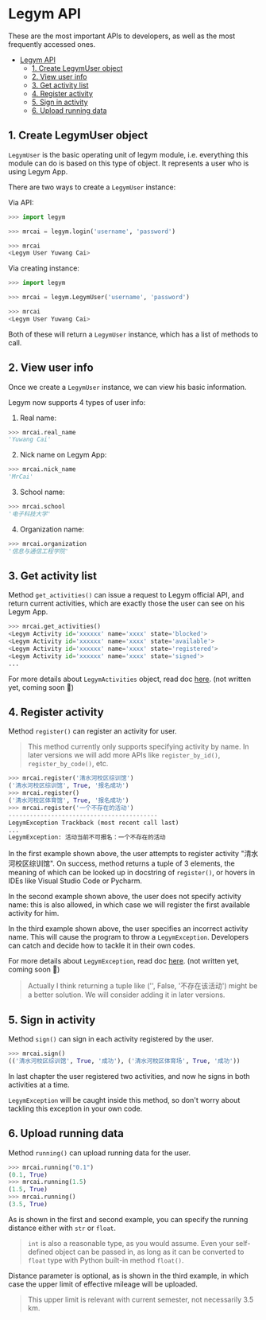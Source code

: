 # Legym API

These are the most important APIs to developers, as well as the most frequently accessed ones.

- [Legym API](#legym-api)
  - [1. Create LegymUser object](#1-create-legymuser-object)
  - [2. View user info](#2-view-user-info)
  - [3. Get activity list](#3-get-activity-list)
  - [4. Register activity](#4-register-activity)
  - [5. Sign in activity](#5-sign-in-activity)
  - [6. Upload running data](#6-upload-running-data)

## 1. Create LegymUser object

`LegymUser` is the basic operating unit of legym module, i.e. everything this module can do is based on this type of object. It represents a user who is using Legym App.

There are two ways to create a `LegymUser` instance:

Via API:

```Python
>>> import legym

>>> mrcai = legym.login('username', 'password')

>>> mrcai
<Legym User Yuwang Cai>
```

Via creating instance:

```Python
>>> import legym

>>> mrcai = legym.LegymUser('username', 'password')

>>> mrcai
<Legym User Yuwang Cai>
```

Both of these will return a `LegymUser` instance, which has a list of methods to call.

## 2. View user info

Once we create a `LegymUser` instance, we can view his basic information.

Legym now supports 4 types of user info:

1. Real name:

```Python
>>> mrcai.real_name
'Yuwang Cai'
```

2. Nick name on Legym App:

```Python
>>> mrcai.nick_name
'MrCai'
```

3. School name:

```Python
>>> mrcai.school
'电子科技大学'
```

4. Organization name:

```Python
>>> mrcai.organization
'信息与通信工程学院'
```

## 3. Get activity list

Method `get_activities()` can issue a request to Legym official API, and return current activities, which are exactly those the user can see on his Legym App.

```Python
>>> mrcai.get_activities()
<Legym Activity id='xxxxxx' name='xxxx' state='blocked'>
<Legym Activity id='xxxxxx' name='xxxx' state='available'>
<Legym Activity id='xxxxxx' name='xxxx' state='registered'>
<Legym Activity id='xxxxxx' name='xxxx' state='signed'>
...
```

For more details about `LegymActivities` object, read doc [here](https://www.bilibili.com/video/BV1ER4y1E7qn). (not written yet, coming soon 🥰)

## 4. Register activity

Method `register()` can register an activity for user.

> This method currently only supports specifying activity by name. In later versions we will add more APIs like `register_by_id()`, `register_by_code()`, etc.

```Python
>>> mrcai.register('清水河校区综训馆')
('清水河校区综训馆', True, '报名成功')
>>> mrcai.register()
('清水河校区体育馆', True, '报名成功')
>>> mrcai.register('一个不存在的活动')
------------------------------------------
LegymException Trackback (most recent call last)
...
LegymException: 活动当前不可报名：一个不存在的活动
```

In the first example shown above, the user attempts to register activity "清水河校区综训馆". On success, method returns a tuple of 3 elements, the meaning of which can be looked up in docstring of `register()`, or hovers in IDEs like Visual Studio Code or Pycharm.

In the second example shown above, the user does not specify activity name: this is also allowed, in which case we will register the first available activity for him.

In the third example shown above, the user specifies an incorrect activity name. This will cause the program to throw a `LegymException`. Developers can catch and decide how to tackle it in their own codes.

For more details about `LegymException`, read doc [here](https://www.bilibili.com/video/BV1PN411X7QW). (not written yet, coming soon 🥰)

> Actually I think returning a tuple like ('', False, '不存在该活动') might be a better solution. We will consider adding it in later versions.

## 5. Sign in activity

Method `sign()` can sign in each activity registered by the user.

```Python
>>> mrcai.sign()
(('清水河校区综训馆', True, '成功'), ('清水河校区体育场', True, '成功'))
```

In last chapter the user registered two activities, and now he signs in both activities at a time.

`LegymException` will be caught inside this method, so don't worry about tackling this exception in your own code.

## 6. Upload running data

Method `running()` can upload running data for the user.

```Python
>>> mrcai.running("0.1")
(0.1, True)
>>> mrcai.running(1.5)
(1.5, True)
>>> mrcai.running()
(3.5, True)
```

As is shown in the first and second example, you can specify the running distance either with `str` or `float`.

> `int` is also a reasonable type, as you would assume. Even your self-defined object can be passed in, as long as it can be converted to `float` type with Python built-in method `float()`.

Distance parameter is optional, as is shown in the third example, in which case the upper limit of effective mileage will be uploaded.

> This upper limit is relevant with current semester, not necessarily 3.5 km.
